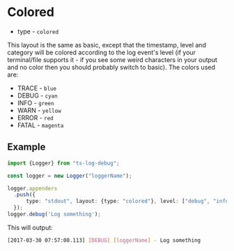 # Colored

* type - `colored`

 This layout is the same as basic, except that the timestamp, level and category will be colored according to the log event's level (if your terminal/file supports it - if you see some weird characters in your output and no color then you should probably switch to basic). The colors used are:

* TRACE - `blue`
* DEBUG - `cyan`
* INFO - `green`
* WARN - `yellow`
* ERROR - `red`
* FATAL - `magenta`


## Example

```typescript
import {Logger} from "ts-log-debug";

const logger = new Logger("loggerName");

logger.appenders
  .push({
      type: "stdout", layout: {type: "colored"}, level: ["debug", "info", "trace"]
  });
logger.debug('Log something');
```

This will output:

```bash
[2017-03-30 07:57:00.113] [DEBUG] [loggerName] - Log something
```
